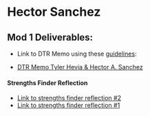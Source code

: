 # Hector Sanchez


## Mod 1 Deliverables:
* Link to DTR Memo using these [guidelines](https://github.com/turingschool/career-development-curriculum/blob/master/module_one/dtr_guidelines_memo.md):

* [DTR Memo Tyler Hevia & Hector A. Sanchez](https://gist.github.com/hsanchez7934/1627f751abfeb20beda2588cc289e03e)

#### Strengths Finder Reflection
* [Link to strengths finder reflection #2](https://gist.github.com/hsanchez7934/cb78440746bcdb81bb2bc26f70c762fe)
* [Link to strengths finder reflection #1](https://gist.github.com/hsanchez7934/46c10d2a8335d7b76445ff4c68115807)

